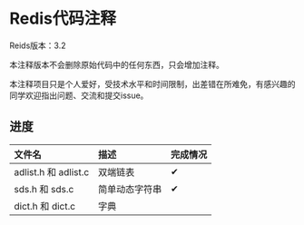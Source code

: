 # Redis代码注释

Reids版本：3.2

本注释版本不会删除原始代码中的任何东西，只会增加注释。

本注释项目只是个人爱好，受技术水平和时间限制，出差错在所难免，有感兴趣的同学欢迎指出问题、交流和提交issue。

## 进度

|  文件名  | 描述    | 完成情况
|:------------------|:------------------|:------------------
| adlist.h 和 adlist.c  | 双端链表 | ✔
| sds.h 和 sds.c | 简单动态字符串 | ✔
| dict.h 和 dict.c | 字典 | 